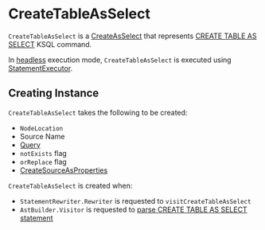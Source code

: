 # CreateTableAsSelect

`CreateTableAsSelect` is a [CreateAsSelect](CreateAsSelect.md) that represents [CREATE TABLE AS SELECT](AstBuilder_Visitor.md#visitCreateTableAs) KSQL command.

In [headless](../headless/index.md) execution mode, `CreateTableAsSelect` is executed using [StatementExecutor](../headless/StandaloneExecutor_StatementExecutor.md#handlePersistentQuery).

## Creating Instance

`CreateTableAsSelect` takes the following to be created:

* <span id="location"> `NodeLocation`
* <span id="name"> Source Name
* <span id="query"> [Query](Query.md)
* <span id="notExists"> `notExists` flag
* <span id="orReplace"> `orReplace` flag
* <span id="properties"> [CreateSourceAsProperties](CreateSourceAsProperties.md)

`CreateTableAsSelect` is created when:

* `StatementRewriter.Rewriter` is requested to `visitCreateTableAsSelect`
* `AstBuilder.Visitor` is requested to [parse CREATE TABLE AS SELECT statement](AstBuilder_Visitor.md#visitCreateTableAs)
